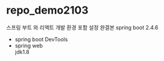 # repo_demo2103
스프링 부트 와 리액트 개발 환경 포함 설정 완결본
spring boot 2.4.6
 - spring boot DevTools
 - spring web <br>
jdk1.8
